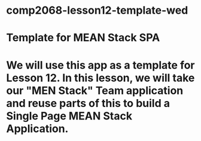 # comp2068-lesson12-template-wed
<h1>Template for MEAN Stack SPA<h1>
We will use this app as a template for Lesson 12.  In this lesson, we will take our "MEN Stack" Team application and reuse parts of this to build a Single Page MEAN Stack Application.


